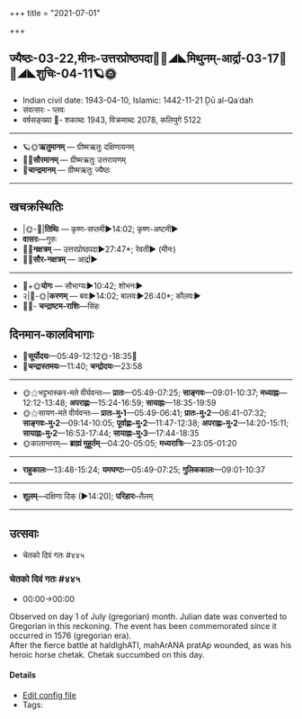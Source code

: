 +++
title = "2021-07-01"

+++
## ज्यैष्ठः-03-22,मीनः-उत्तरप्रोष्ठपदा🌛🌌◢◣मिथुनम्-आर्द्रा-03-17🌌🌞◢◣शुचिः-04-11🪐🌞
- Indian civil date: 1943-04-10, Islamic: 1442-11-21 Ḏū al-Qaʿdah
- संवत्सरः - प्लवः
- वर्षसङ्ख्या 🌛- शकाब्दः 1943, विक्रमाब्दः 2078, कलियुगे 5122
___________________
- 🪐🌞**ऋतुमानम्** — ग्रीष्मऋतुः दक्षिणायनम्
- 🌌🌞**सौरमानम्** — ग्रीष्मऋतुः उत्तरायणम्
- 🌛**चान्द्रमानम्** — ग्रीष्मऋतुः ज्यैष्ठः
___________________


## खचक्रस्थितिः
- |🌞-🌛|**तिथिः** — कृष्ण-सप्तमी►14:02; कृष्ण-अष्टमी►  
- **वासरः**—गुरुः  
- 🌌🌛**नक्षत्रम्** — उत्तरप्रोष्ठपदा►27:47*; रेवती► (मीनः)  
- 🌌🌞**सौर-नक्षत्रम्** — आर्द्रा►  
___________________
- 🌛+🌞**योगः** — सौभाग्यः►10:42; शोभनः►  
- २|🌛-🌞|**करणम्** — बवः►14:02; बालवः►26:40*; कौलवः►  
- 🌌🌛- **चन्द्राष्टम-राशिः**—सिंहः  


## दिनमान-कालविभागाः
- 🌅**सूर्योदयः**—05:49-12:12🌞️-18:35🌇  
- 🌛**चन्द्रास्तमयः**—11:40; **चन्द्रोदयः**—23:58  
___________________
- 🌞⚝भट्टभास्कर-मते वीर्यवन्तः— **प्रातः**—05:49-07:25; **साङ्गवः**—09:01-10:37; **मध्याह्नः**—12:12-13:48; **अपराह्णः**—15:24-16:59; **सायाह्नः**—18:35-19:59  
- 🌞⚝सायण-मते वीर्यवन्तः— **प्रातः-मु॰1**—05:49-06:41; **प्रातः-मु॰2**—06:41-07:32; **साङ्गवः-मु॰2**—09:14-10:05; **पूर्वाह्णः-मु॰2**—11:47-12:38; **अपराह्णः-मु॰2**—14:20-15:11; **सायाह्नः-मु॰2**—16:53-17:44; **सायाह्नः-मु॰3**—17:44-18:35  
- 🌞कालान्तरम्— **ब्राह्मं मुहूर्तम्**—04:20-05:05; **मध्यरात्रिः**—23:05-01:20  
___________________
- **राहुकालः**—13:48-15:24; **यमघण्टः**—05:49-07:25; **गुलिककालः**—09:01-10:37  
___________________
- **शूलम्**—दक्षिणा दिक् (►14:20); **परिहारः**–तैलम्  
___________________

## उत्सवाः
- चेतको दिवं गतः #४४५
### चेतको दिवं गतः #४४५
- 00:00→00:00

Observed on day 1 of July (gregorian) month. Julian date was converted to Gregorian in this reckoning. The event has been commemorated since it occurred in 1576 (gregorian era).  
After the fierce battle at haldIghATI, mahArANA pratAp wounded, as was his heroic horse chetak. Chetak succumbed on this day.



#### Details
- [Edit config file](https://github.com/jyotisham/adyatithi/tree/master/mahApuruSha/xatra-later/gregorian/day/07/01/chetako_mRtaH.toml)
- Tags: 


